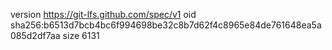 version https://git-lfs.github.com/spec/v1
oid sha256:b6513d7bcb4bc6f994698be32c8b7d62f4c8965e84de761648ea5a085d2df7aa
size 6131
